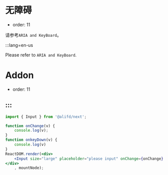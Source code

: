 # 无障碍

- order: 11

请参考`ARIA and KeyBoard`。

:::lang=en-us

Please refer to `ARIA and KeyBoard`.

# Addon

- order: 11

:::
---

````jsx
import { Input } from '@alifd/next';

function onChange(v) {
    console.log(v);
}
function onkeyDown(v) {
    console.log(v)
}
ReactDOM.render(<div>
    <Input size="large" placeholder="please input" onChange={onChange} onKeyDown={onkeyDown} aria-label="please input" /><br /><br />
</div>
    , mountNode);
````
